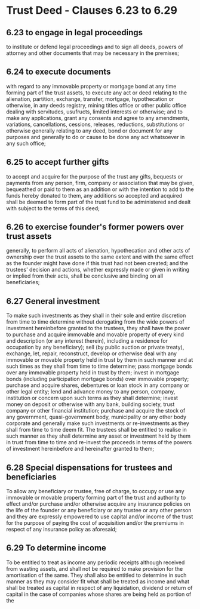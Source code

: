 # Trust Deed - Clauses 6.23 to 6.29

## 6.23 to engage in legal proceedings

to institute or defend legal proceedings and to sign all deeds, powers of attorney and other documents that may be necessary in the premises;

## 6.24 to execute documents

with regard to any immovable property or mortgage bond at any time forming part of the trust assets, to execute any act or deed relating to the alienation, partition, exchange, transfer, mortgage, hypothecation or otherwise, in any deeds registry, mining titles office or other public office dealing with servitudes, usufructs, limited interests or otherwise; and to make any applications, grant any consents and agree to any amendments, variations, cancellations, cessions, releases, reductions, substitutions or otherwise generally relating to any deed, bond or document for any purposes and generally to do or cause to be done any act whatsoever in any such office;

## 6.25 to accept further gifts

to accept and acquire for the purpose of the trust any gifts, bequests or payments from any person, firm, company or association that may be given, bequeathed or paid to them as an addition or with the intention to add to the funds hereby donated to them, any additions so accepted and acquired shall be deemed to form part of the trust fund to be administered and dealt with subject to the terms of this deed;

## 6.26 to exercise founder's former powers over trust assets

generally, to perform all acts of alienation, hypothecation and other acts of ownership over the trust assets to the same extent and with the same effect as the founder might have done if this trust had not been created; and the trustees' decision and actions, whether expressly made or given in writing or implied from their acts, shall be conclusive and binding on all beneficiaries;

## 6.27 General investment

To make such investments as they shall in their sole and entire discretion from time to time determine without derogating from the wide powers of investment hereinbefore granted to the trustees, they shall have the power to purchase and acquire immovable and movable property of every kind and description (or any interest therein), including a residence for occupation by any beneficiary); sell (by public auction or private treaty), exchange, let, repair, reconstruct, develop or otherwise deal with any immovable or movable property held in trust by them in such manner and at such times as they shall from time to time determine; pass mortgage bonds over any immovable property held in trust by them; invest in mortgage bonds (including participation mortgage bonds) over immovable property; purchase and acquire shares, debentures or loan stock in any company or other legal entity; lend and advance money to any person, company, institution or concern upon such terms as they shall determine; invest money on deposit or otherwise with any bank, building society, trust company or other financial institution; purchase and acquire the stock of any government, quasi-government body, municipality or any other body corporate and generally make such investments or re-investments as they shall from time to time deem fit. The trustees shall be entitled to realise in such manner as they shall determine any asset or investment held by them in trust from time to time and re-invest the proceeds in terms of the powers of investment hereinbefore and hereinafter granted to them;

## 6.28 Special dispensations for trustees and beneficiaries

To allow any beneficiary or trustee, free of charge, to occupy or use any immovable or movable property forming part of the trust and authority to effect and/or purchase and/or otherwise acquire any insurance policies on the life of the founder or any beneficiary or any trustee or any other person and they are expressly empowered to use capital and/or income of the trust for the purpose of paying the cost of acquisition and/or the premiums in respect of any insurance policy as aforesaid;

## 6.29 To determine income

To be entitled to treat as income any periodic receipts although received from wasting assets, and shall not be required to make provision for the amortisation of the same. They shall also be entitled to determine in such manner as they may consider fit what shall be treated as income and what shall be treated as capital in respect of any liquidation, dividend or return of capital in the case of companies whose shares are being held as portion of the